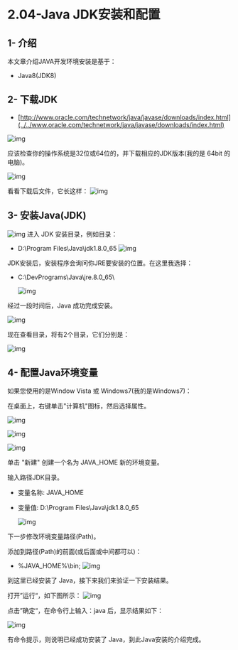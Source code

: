 # 2.04-Java JDK安装和配置

## 1- 介绍

本文章介绍JAVA开发环境安装是基于：

- Java8(JDK8) 

## 2- 下载JDK

- [http://www.oracle.com/technetwork/java/javase/downloads/index.html](../../www.oracle.com/technetwork/java/javase/downloads/index.html)

![img](images/1-160221114032F7.png)

应该检查你的操作系统是32位或64位的，并下载相应的JDK版本(我的是 64bit 的电脑)。

![img](images/1-160221114100615.png)

看看下载后文件，它长这样：
![img](images/1-16022111414O17.png)

## 3- 安装Java(JDK)

![img](images/1-16022111420G09.png)
进入 JDK 安装目录，例如目录：

- D:\Program Files\Java\jdk1.8.0_65
  ![img](images/1-1602211142253D.png)

JDK安装后，安装程序会询问你JRE要安装的位置。在这里我选择：

- C:\DevPrograms\Java\jre.8.0_65\

  ![img](images/1-160221114242O6.png)

经过一段时间后，Java 成功完成安装。

![img](images/1-16022111425EL.png)

现在查看目录，将有2个目录，它们分别是：

![img](images/1-160221114315X1.png)

## 4- 配置Java环境变量

如果您使用的是Window Vista 或 Windows7(我的是Windows7)：

在桌面上，右键单击"计算机"图标，然后选择属性。

![img](images/1-16022111595N63.png)

![img](images/1-16022112001U22.png)

![img](images/1-160221120034426.png)

单击 "新建" 创建一个名为 JAVA_HOME 新的环境变量。

输入路径JDK目录。

- 变量名称: JAVA_HOME

- 变量值: D:\Program Files\Java\jdk1.8.0_65

  ![img](images/1-16022112010c42.png)

下一步修改环境变量路径(Path)。

添加到路径(Path)的前面(或后面或中间都可以)：

- %JAVA_HOME%\bin;
  ![img](images/1-16022112012RS.png)

到这里已经安装了 Java，接下来我们来验证一下安装结果。

打开”运行“，如下图所示：
![img](images/1-160221120222534.png)

点击”确定“，在命令行上输入：java 后，显示结果如下：

![img](images/1-160221120245954.png)

有命令提示，则说明已经成功安装了 Java，到此Java安装的介绍完成。